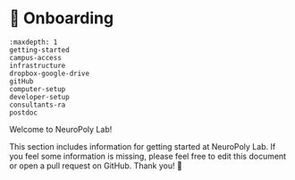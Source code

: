 # <span>👋</span> Onboarding

```{toctree}
:maxdepth: 1
getting-started
campus-access
infrastructure
dropbox-google-drive
gitHub
computer-setup
developer-setup
consultants-ra
postdoc
```

Welcome to NeuroPoly Lab!

This section includes information for getting started at NeuroPoly Lab. If you feel some information is missing, please feel free to edit this document or open a pull request on GitHub. Thank you! 🙏

